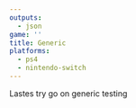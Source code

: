 ```yaml
---
outputs:
  - json
game: ''
title: Generic
platforms:
  - ps4
  - nintendo-switch
---
```

Lastes try go on generic testing
